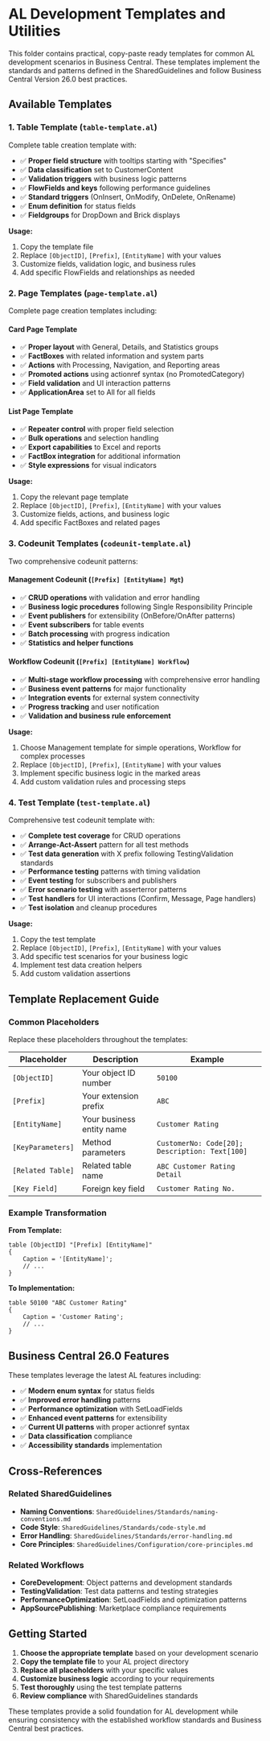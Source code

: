 ﻿# AL Development Templates and Utilities

This folder contains practical, copy-paste ready templates for common AL development scenarios in Business Central. These templates implement the standards and patterns defined in the SharedGuidelines and follow Business Central Version 26.0 best practices.

## Available Templates

### 1. Table Template (`table-template.al`)
Complete table creation template with:
- ✅ **Proper field structure** with tooltips starting with "Specifies"
- ✅ **Data classification** set to CustomerContent
- ✅ **Validation triggers** with business logic patterns
- ✅ **FlowFields and keys** following performance guidelines
- ✅ **Standard triggers** (OnInsert, OnModify, OnDelete, OnRename)
- ✅ **Enum definition** for status fields
- ✅ **Fieldgroups** for DropDown and Brick displays

**Usage:**
1. Copy the template file
2. Replace `[ObjectID]`, `[Prefix]`, `[EntityName]` with your values
3. Customize fields, validation logic, and business rules
4. Add specific FlowFields and relationships as needed

### 2. Page Templates (`page-template.al`)
Complete page creation templates including:

#### Card Page Template
- ✅ **Proper layout** with General, Details, and Statistics groups
- ✅ **FactBoxes** with related information and system parts
- ✅ **Actions** with Processing, Navigation, and Reporting areas
- ✅ **Promoted actions** using actionref syntax (no PromotedCategory)
- ✅ **Field validation** and UI interaction patterns
- ✅ **ApplicationArea** set to All for all fields

#### List Page Template  
- ✅ **Repeater control** with proper field selection
- ✅ **Bulk operations** and selection handling
- ✅ **Export capabilities** to Excel and reports
- ✅ **FactBox integration** for additional information
- ✅ **Style expressions** for visual indicators

**Usage:**
1. Copy the relevant page template
2. Replace `[ObjectID]`, `[Prefix]`, `[EntityName]` with your values
3. Customize fields, actions, and business logic
4. Add specific FactBoxes and related pages

### 3. Codeunit Templates (`codeunit-template.al`)
Two comprehensive codeunit patterns:

#### Management Codeunit (`[Prefix] [EntityName] Mgt`)
- ✅ **CRUD operations** with validation and error handling
- ✅ **Business logic procedures** following Single Responsibility Principle
- ✅ **Event publishers** for extensibility (OnBefore/OnAfter patterns)
- ✅ **Event subscribers** for table events
- ✅ **Batch processing** with progress indication
- ✅ **Statistics and helper functions**

#### Workflow Codeunit (`[Prefix] [EntityName] Workflow`)
- ✅ **Multi-stage workflow processing** with comprehensive error handling
- ✅ **Business event patterns** for major functionality
- ✅ **Integration events** for external system connectivity
- ✅ **Progress tracking** and user notification
- ✅ **Validation and business rule enforcement**

**Usage:**
1. Choose Management template for simple operations, Workflow for complex processes
2. Replace `[ObjectID]`, `[Prefix]`, `[EntityName]` with your values
3. Implement specific business logic in the marked areas
4. Add custom validation rules and processing steps

### 4. Test Template (`test-template.al`)
Comprehensive test codeunit template with:
- ✅ **Complete test coverage** for CRUD operations
- ✅ **Arrange-Act-Assert** pattern for all test methods
- ✅ **Test data generation** with X prefix following TestingValidation standards
- ✅ **Performance testing** patterns with timing validation
- ✅ **Event testing** for subscribers and publishers
- ✅ **Error scenario testing** with asserterror patterns
- ✅ **Test handlers** for UI interactions (Confirm, Message, Page handlers)
- ✅ **Test isolation** and cleanup procedures

**Usage:**
1. Copy the test template
2. Replace `[ObjectID]`, `[Prefix]`, `[EntityName]` with your values
3. Add specific test scenarios for your business logic
4. Implement test data creation helpers
5. Add custom validation assertions

## Template Replacement Guide

### Common Placeholders
Replace these placeholders throughout the templates:

| Placeholder | Description | Example |
|-------------|-------------|---------|
| `[ObjectID]` | Your object ID number | `50100` |
| `[Prefix]` | Your extension prefix | `ABC` |
| `[EntityName]` | Your business entity name | `Customer Rating` |
| `[KeyParameters]` | Method parameters | `CustomerNo: Code[20]; Description: Text[100]` |
| `[Related Table]` | Related table name | `ABC Customer Rating Detail` |
| `[Key Field]` | Foreign key field | `Customer Rating No.` |

### Example Transformation
**From Template:**
```al
table [ObjectID] "[Prefix] [EntityName]"
{
    Caption = '[EntityName]';
    // ...
}
```

**To Implementation:**
```al
table 50100 "ABC Customer Rating"
{
    Caption = 'Customer Rating';
    // ...
}
```

## Business Central 26.0 Features

These templates leverage the latest AL features including:
- ✅ **Modern enum syntax** for status fields
- ✅ **Improved error handling** patterns
- ✅ **Performance optimization** with SetLoadFields
- ✅ **Enhanced event patterns** for extensibility
- ✅ **Current UI patterns** with proper actionref syntax
- ✅ **Data classification** compliance
- ✅ **Accessibility standards** implementation

## Cross-References

### Related SharedGuidelines
- **Naming Conventions**: `SharedGuidelines/Standards/naming-conventions.md`
- **Code Style**: `SharedGuidelines/Standards/code-style.md`
- **Error Handling**: `SharedGuidelines/Standards/error-handling.md`
- **Core Principles**: `SharedGuidelines/Configuration/core-principles.md`

### Related Workflows
- **CoreDevelopment**: Object patterns and development standards
- **TestingValidation**: Test data patterns and testing strategies
- **PerformanceOptimization**: SetLoadFields and optimization patterns
- **AppSourcePublishing**: Marketplace compliance requirements

## Getting Started

1. **Choose the appropriate template** based on your development scenario
2. **Copy the template file** to your AL project directory
3. **Replace all placeholders** with your specific values
4. **Customize business logic** according to your requirements
5. **Test thoroughly** using the test template patterns
6. **Review compliance** with SharedGuidelines standards

These templates provide a solid foundation for AL development while ensuring consistency with the established workflow standards and Business Central best practices.